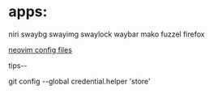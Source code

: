 # apps:
 
niri swaybg swayimg swaylock waybar mako fuzzel firefox

[neovim config files](https://github.com/bthnakkurt/nvim)

tips--

git config --global credential.helper 'store'


